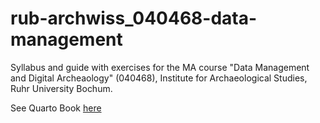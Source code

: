 # rub-archwiss_040468-data-management
Syllabus and guide with exercises for the MA course "Data Management and Digital Archeaology" (040468), Institute for Archaeological Studies, Ruhr University Bochum.

See Quarto Book [here]()
